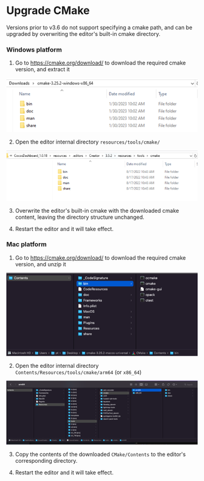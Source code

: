 # Upgrade CMake

Versions prior to v3.6 do not support specifying a cmake path, and can be upgraded by overwriting the editor's built-in cmake directory.

### Windows platform

1. Go to https://cmake.org/download/ to download the required cmake version, and extract it

![unzip cmake for windows](./unzip-cmake-win.png)

2. Open the editor internal directory `resources/tools/cmake/`

![editor cmake path](./editor-cmake-path.png)

3. Overwrite the editor's built-in cmake with the downloaded cmake content, leaving the directory structure unchanged.

4. Restart the editor and it will take effect.

### Mac platform

1. Go to https://cmake.org/download/ to download the required cmake version, and unzip it
   
![unzip cmake for mac](./unzip-cmake-mac.png)

2. Open the editor internal directory `Contents/Resources/tools/cmake/arm64` (or `x86_64`)

![editor cmake path](./editor-cmake-path-mac.png) 

3. Copy the contents of the downloaded `CMake/Contents` to the editor's corresponding directory. 

4. Restart the editor and it will take effect.
